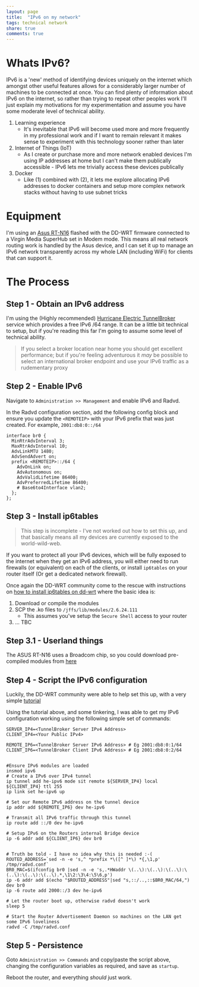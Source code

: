 ```yaml
---
layout: page
title:  "IPv6 on my network"
tags: technical network
share: true
comments: true
---
```


# Whats IPv6?

IPv6 is a 'new' method of identifying devices uniquely on the internet which amongst other useful features
allows for a considerably larger number of machines to be connected at once. You can find plenty of information
about IPv6 on the internet, so rather than trying to repeat other peoples work I'll just explain my motivations
for my experimentation and assume you have some moderate level of technical ability.

1. Learning experience
    * It's inevitable that IPv6 will become used more and more frequently in my professional work and
      if I want to remain relevant it makes sense to experiment with this technology sooner rather than
      later
2. Internet of Things (IoT)
    * As I create or purchase more and more network enabled devices I'm using IP addresses at home but
    I can't make them publically accessible - IPv6 lets me trivially access these devices publically
3. Docker
    * Like (1) combined with (2), it lets me explore allocating IPv6 addresses to docker containers and
    setup more complex network stacks without having to use subnet tricks

# Equipment

I'm using an [Asus RT-N16](www.dd-wrt.com/wiki/index.php/Asus_RT-N16) flashed with the DD-WRT firmware connected
to a Virgin Media SuperHub set in Modem mode. This means all real network routing work is handled by the Asus
device, and I can set it up to manage an IPv6 network transparently across my whole LAN (including WiFi) for 
clients that can support it.


# The Process

## Step 1 - Obtain an IPv6 address

I'm using the (Highly recommended) [Hurricane Electric TunnelBroker](https://tunnelbroker.net/) service which
provides a free IPv6 /64 range. It can be a little bit technical to setup, but if you're reading this far I'm
going to assume some level of technical ability.

> If you select a broker location near home you should get excellent performance; but if you're feeling adventurous
> it _may_ be possible to select an international broker endpoint and use your IPv6 traffic as a rudementary proxy

## Step 2 - Enable IPv6

Navigate to `Administration >> Management` and enable IPv6 and Radvd.

In the Radvd configuration section, add the following config block and ensure you update the
`<REMOTEIP>` with your IPv6 prefix that was just created. For example, `2001:db8:0::/64` 


    interface br0 {
      MinRtrAdvInterval 3;
      MaxRtrAdvInterval 10;
      AdvLinkMTU 1480;
      AdvSendAdvert on;
      prefix <REMOTEIP>::/64 {
        AdvOnLink on;
        AdvAutonomous on;
        AdvValidLifetime 86400;
        AdvPreferredLifetime 86400;
        # Base6to4Interface vlan2;
      };
    };

## Step 3 - Install ip6tables

> This step is incomplete - I've not worked out how to set this up, and that basically means
> all my devices are currently exposed to the world-wild-web.

If you want to protect all your IPv6 devices, which will be fully exposed to the internet when they get an IPv6 
address, you will either need to run firewalls (or equivalent) on each of the clients, or install `ip6tables` on
your router itself (Or get a dedicated network firewall).

Once again the DD-WRT community come to the rescue with instructions on [how to install ip6tables on dd-wrt](http://www.dd-wrt.com/wiki/index.php/IPV6#ip6tables_for_K26_big_images) where the basic idea is:

1. Download or compile the modules
2. SCP the .ko files to `/jffs/lib/modules/2.6.24.111`
    * This assumes you've setup the `Secure Shell` access to your router
3. ... TBC


## Step 3.1 - Userland things

The ASUS RT-N16 uses a Broadcom chip, so you could download pre-compiled modules from [here](http://downloads.openwrt.org/kamikaze/8.09.2/brcm47xx/packages)  

## Step 4 - Script the IPv6 configuration

Luckily, the DD-WRT community were able to help set this up, with a very simple [tutorial](http://www.dd-wrt.com/wiki/index.php/IPv6#Hurricane_Electric.27s_Tunnelbroker.net)

Using the tutorial above, and some tinkering, I was able to get my IPv6 configuration working using the following
simple set of commands:

    SERVER_IP4=<TunnelBroker Server IPv4 Address>
    CLIENT_IP4=<Your Public IPv4>

    REMOTE_IP6=<TunnelBroker Server IPv6 Address> # Eg 2001:db8:0:1/64
    CLIENT_IP6=<TunnelBroker Client IPv6 Address> # Eg 2001:db8:0:2/64


    #Ensure IPv6 modules are loaded
    insmod ipv6
    # Create a IPv6 over IPv4 tunnel
    ip tunnel add he-ipv6 mode sit remote ${SERVER_IP4} local ${CLIENT_IP4} ttl 255
    ip link set he-ipv6 up

    # Set our Remote IPv6 address on the tunnel device
    ip addr add ${REMOTE_IP6} dev he-ipv6

    # Transmit all IPv6 traffic through this tunnel
    ip route add ::/0 dev he-ipv6

    # Setup IPv6 on the Routers internal Bridge device
    ip -6 addr add ${CLIENT_IP6} dev br0


    # Truth be told - I have no idea why this is needed :-(
    ROUTED_ADDRESS=`sed -n -e 's,^ *prefix *\([^ ]*\) *{,\1,p' /tmp/radvd.conf`
    BR0_MAC=$(ifconfig br0 |sed -n -e 's,.*HWaddr \(..\):\(..\):\(..\):\(..\):\(..\):\(..\).*,\1\2:\3\4:\5\6,p')
    ip -6 addr add $(echo "$ROUTED_ADDRESS"|sed "s,::/..,::$BR0_MAC/64,") dev br0
    ip -6 route add 2000::/3 dev he-ipv6

    # Let the router boot up, otherwise radvd doesn't work
    sleep 5

    # Start the Router Advertisement Daemon so machines on the LAN get some IPv6 loveliness
    radvd -C /tmp/radvd.conf

## Step 5 - Persistence

Goto `Administration >> Commands` and copy/paste the script above, changing the configuration variables
as required, and save as `startup`.

Reboot the router, and everything _should_ just work.



